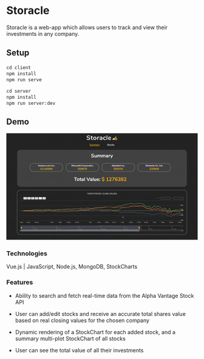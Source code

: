 # Storacle

Storacle is a web-app which allows users to track and view their investments in any company.

## Setup

```
cd client
npm install
npm run serve
```

```
cd server
npm install
npm run server:dev
```

## Demo

![App Demo](client/public/storacle_demo.gif)

### Technologies

Vue.js | JavaScript, Node.js, MongoDB, StockCharts

### Features

- Ability to search and fetch real-time data from the Alpha Vantage Stock API

- User can add/edit stocks and receive an accurate total shares value based on real closing values for the chosen company

- Dynamic rendering of a StockChart for each added stock, and a summary multi-plot StockChart of all stocks

- User can see the total value of all their investments

